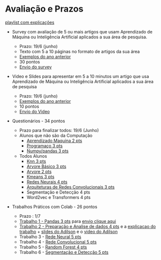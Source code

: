 # Avaliação e Prazos

[playlist com explicações](https://youtu.be/HFHuGfpaiaw)


* Survey com avaliação de 5 ou mais artigos que usam Aprendizado de Máquina ou Inteligência Artificial aplicados a sua área de pesquisa.
    * Prazo: 19/6  (junho)
    * Texto com 5 a 10 páginas no formato de artigos da sua área
    * [Exemplos do ano anterior](https://docs.google.com/document/d/1jVZnxh3E266Kn3GTUCmXg2aMAiSml0QwV7nh9rrja6w/edit?usp=sharing)
    * 30 pontos
    * [Envio do survey](https://forms.gle/siL4LjjKkjm5zHFm7)
* Video e Slides para apresentar em 5 a 10 minutos um artigo que usa Aprendizado de Máquina ou Inteligência Artificial aplicados a sua área de pesquisa
    * Prazo: 19/6 (junho)
    * [Exemplos do ano anterior](https://docs.google.com/document/d/1GCfwWVaz6JkTbzr-Z7cY4kc0ikT5Tamp-WX4xHLNq7U/edit?usp=sharing)
    * 10 pontos
    * [Envio do Video](https://forms.gle/QejQNwMRh3DbXYq46)
* Questionários - 34 pontos
    * Prazo para finalizar todos: 19/6 (Junho)
    * Alunos que não são da Computação
      * [Aprendizado Maquina 2 pts](https://forms.gle/bAzSjLXMDBuPiUVJ9)
      * [Programaço 3 pts](https://forms.gle/Kmfa8kfE7ukkLt6k7)
      * [Numpy/pandas 3 pts](https://forms.gle/pRsxW1k7qZRY8LyDA)
    * Todos Alunos
      * [Knn 3 pts](https://forms.gle/fiwHwVucTJDJ83hw9)
      * [Arvore Básico 3 pts](https://forms.gle/Hj7pnnKFyvJPeoUr5)
      * [Arvore 2 pts](https://forms.gle/frmPDq5knyu45BJ17)
      * [Kmeans 3 pts](https://forms.gle/4cuu8LLcEhjmtLPk6)
      * [Redes Neurais 4 pts](https://forms.gle/S8ex2uBEEPg7qMVc8)
      * [Arquiteturas de Redes Convolucionais 3 pts](https://forms.gle/VcwuUox9USQptGwZ8)
      * Segmentação e Detecção 4 pts  
      * Word2vec e Transformers  4 pts

* Trabalhos Práticos com Colab - 26 pontos
   * Prazo : 1/7
   * [Trabalho 1 - Pandas 3 pts](https://colab.research.google.com/drive/1rUlcUze00BSriWMDFWrHze781nRbvtZi?usp=sharing) para [envio clique aqui](https://forms.gle/hZH3w4jbQXU75zkn7)
   * [Trabalho 2 - Preparação e Analise de dados 4 pts](https://colab.research.google.com/drive/1mAPIaTOEpxtWZW35YjHJkchKMDb1nMX5?usp=sharing) e a [explicacao do trabalho](https://www.youtube.com/playlist?list=PLcvOyD_LMr6nddpu6v3Z28-yEAKuC38E9) + [slides do Adilson](https://docs.google.com/presentation/d/1HkZRF2ko6AyU2cyQCS5uaNPgeYAmdIqaShK6R2_Av-4/edit?usp=sharing) e o [video do Adilson](https://www.youtube.com/watch?v=kU3SpBnuFRo)
   * Trabalho 3 - [Rede Neural 5 pts](https://github.com/arduinoufv/inf620/blob/main/aulas/avalia%C3%A7%C3%A3o/Trabalho3.md)
   * Trabalho 4 - [Rede Convolucional 5 pts](https://github.com/arduinoufv/inf620/blob/main/aulas/avalia%C3%A7%C3%A3o/trabalho4.md)
   * Trabalho 5 - [Random Forest 4 pts](https://github.com/arduinoufv/inf620/blob/main/aulas/avalia%C3%A7%C3%A3o/trabalho5.md)
   * Trabalho 6 - [Segmentação e Detecção 5 pts](https://github.com/arduinoufv/inf620/blob/main/aulas/avalia%C3%A7%C3%A3o/trabalho6.md)


